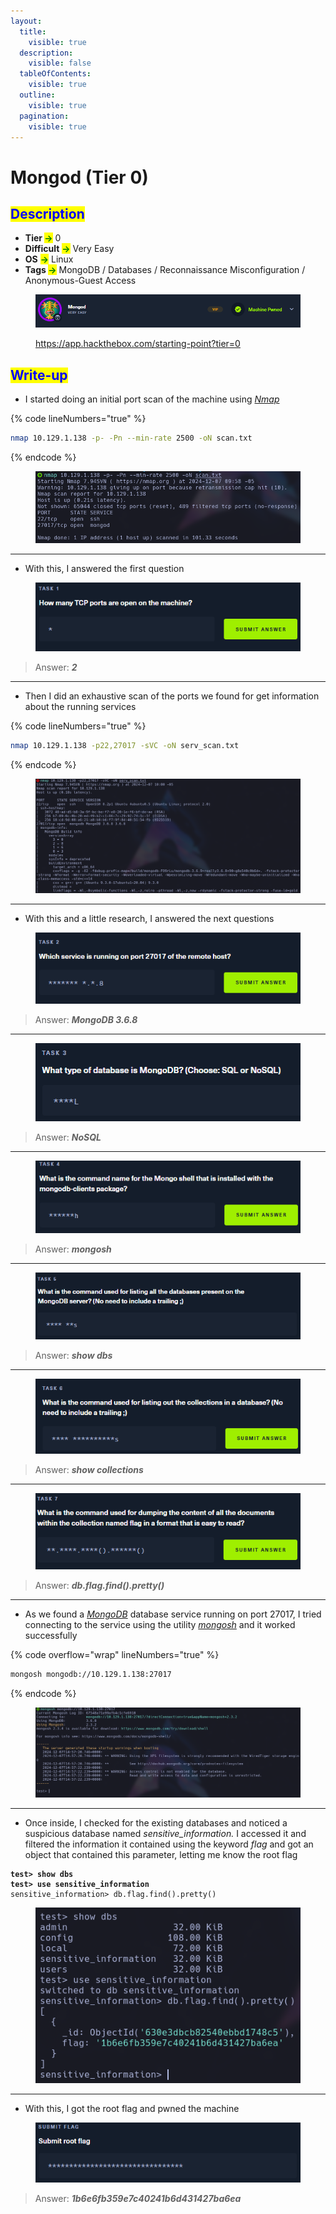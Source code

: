 ```yaml
---
layout:
  title:
    visible: true
  description:
    visible: false
  tableOfContents:
    visible: true
  outline:
    visible: true
  pagination:
    visible: true
---
```


# Mongod (Tier 0)

## <mark style="color:blue;">Description</mark>

* **Tier&#x20;**<mark style="color:green;">**->**</mark> 0
* **Difficult** <mark style="color:green;">**->**</mark> Very Easy
* **OS** <mark style="color:green;">**->**</mark> Linux
* **Tags&#x20;**<mark style="color:green;">**->**</mark> MongoDB / Databases / Reconnaissance Misconfiguration / Anonymous-Guest Access

<figure><img src="../../.gitbook/assets/image (57).png" alt=""><figcaption><p><a href="https://app.hackthebox.com/starting-point?tier=0">https://app.hackthebox.com/starting-point?tier=0</a></p></figcaption></figure>

## <mark style="color:blue;">Write-up</mark>

* I started doing an initial port scan of the machine using [_Nmap_](../../networks/tools-and-utilities.md#nmap)

{% code lineNumbers="true" %}
```bash
nmap 10.129.1.138 -p- -Pn --min-rate 2500 -oN scan.txt
```
{% endcode %}

<figure><img src="../../.gitbook/assets/image (53).png" alt=""><figcaption></figcaption></figure>

***

* With this, I answered the first question

<figure><img src="../../.gitbook/assets/image (593).png" alt=""><figcaption></figcaption></figure>

> Answer: _**2**_

***

* Then I did an exhaustive scan of the ports we found for get information about the running services

{% code lineNumbers="true" %}
```bash
nmap 10.129.1.138 -p22,27017 -sVC -oN serv_scan.txt
```
{% endcode %}

<figure><img src="../../.gitbook/assets/image (54).png" alt=""><figcaption></figcaption></figure>

***

* With this and a little research, I answered the next questions

<figure><img src="../../.gitbook/assets/image (595).png" alt=""><figcaption></figcaption></figure>

> Answer: _**MongoDB 3.6.8**_

***

<figure><img src="../../.gitbook/assets/image (598).png" alt=""><figcaption></figcaption></figure>

> Answer: _**NoSQL**_

***

<figure><img src="../../.gitbook/assets/image (599).png" alt=""><figcaption></figcaption></figure>

> Answer: _**mongosh**_

***

<figure><img src="../../.gitbook/assets/image (600).png" alt=""><figcaption></figcaption></figure>

> Answer: _**show dbs**_

***

<figure><img src="../../.gitbook/assets/image (601).png" alt=""><figcaption></figcaption></figure>

> Answer: _**show collections**_

***

<figure><img src="../../.gitbook/assets/image (602).png" alt=""><figcaption></figcaption></figure>

> Answer: _**db.flag.find().pretty()**_

***

* As we found a [_MongoDB_](https://www.mongodb.com/) database service running on port 27017, I tried connecting to the service using the utility [_mongosh_](../../database-attacks/tools-and-utilities.md#mongosh) and it worked successfully

{% code overflow="wrap" lineNumbers="true" %}
```bash
mongosh mongodb://10.129.1.138:27017
```
{% endcode %}

<figure><img src="../../.gitbook/assets/image (55).png" alt=""><figcaption></figcaption></figure>

***

* Once inside, I checked for the existing databases and noticed a suspicious database named _sensitive\_information._ I accessed it and filtered the information it contained using the keyword _flag_ and got an object that contained this parameter, letting me know the root flag

<pre class="language-mongodb" data-overflow="wrap" data-line-numbers><code class="lang-mongodb"><strong>test> show dbs
</strong><strong>test> use sensitive_information
</strong>sensitive_information> db.flag.find().pretty()
</code></pre>

<figure><img src="../../.gitbook/assets/image (56).png" alt=""><figcaption></figcaption></figure>

***

* With this, I got the root flag and pwned the machine

<figure><img src="../../.gitbook/assets/image (39) (1) (1).png" alt=""><figcaption></figcaption></figure>

> Answer: _**1b6e6fb359e7c40241b6d431427ba6ea**_
